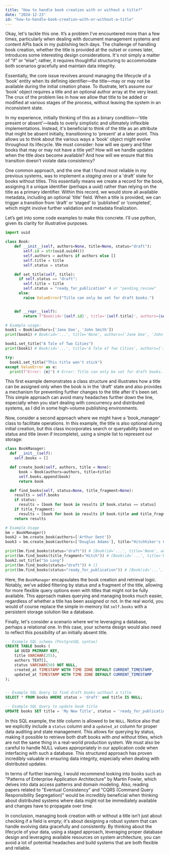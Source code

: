 ```yaml
---
title: "How to handle book creation with or without a title?"
date: "2024-12-23"
id: "how-to-handle-book-creation-with-or-without-a-title"
---
```


Okay, let's tackle this one. It’s a problem I’ve encountered more than a few times, particularly when dealing with document management systems and content APIs back in my publishing tech days. The challenge of handling book creation, whether the title is provided at the outset or comes later, introduces some interesting design considerations. It's not simply a matter of “if” or “else”; rather, it requires thoughtful structuring to accommodate both scenarios gracefully and maintain data integrity.

Essentially, the core issue revolves around managing the lifecycle of a ‘book’ entity when its defining identifier—the title—may or may not be available during the initial creation phase. To illustrate, let’s assume our ‘book’ object requires a title and an optional author array at the very least. The crux of the problem lies in how we allow that title to be added or modified at various stages of the process, without leaving the system in an inconsistent state.

In my experience, initially thinking of this as a binary condition—'title present or absent'—leads to overly simplistic and ultimately inflexible implementations. Instead, it's beneficial to think of the title as an attribute that might be absent initially, transitioning to ‘present’ at a later point. This allows us to think about the various ways a 'book' object might evolve throughout its lifecycle. We must consider: how will we query and filter books that may or may not have a title yet? How will we handle updates when the title *does* become available? And how will we ensure that this transition doesn’t violate data consistency?

One common approach, and the one that I found most reliable in my previous systems, was to implement a *staging area* or a 'draft' state for books without titles. This essentially means we create a record for the book, assigning it a unique identifier (perhaps a uuid) rather than relying on the title as a primary identifier. Within this record, we would store all available metadata, including an optional 'title' field. When a title is provided, we can trigger a transition from ‘draft’ or ‘staged’ to ‘published’ or ‘completed’, which might involve further validation and metadata finalization.

Let’s get into some code examples to make this concrete. I'll use python, given its clarity for illustrative purposes.

```python
import uuid

class Book:
    def __init__(self, authors=None, title=None, status="draft"):
        self.id = str(uuid.uuid4())
        self.authors = authors if authors else []
        self.title = title
        self.status = status

    def set_title(self, title):
      if self.status == "draft":
        self.title = title
        self.status = "ready_for_publication" # or "pending_review"
      else:
        raise ValueError("Title can only be set for draft books.")


    def __repr__(self):
        return f"Book(id='{self.id}', title='{self.title}', authors={self.authors}, status='{self.status}')"

# Example usage:
book1 = Book(authors=['Jane Doe', 'John Smith'])
print(book1) # Book(id='...', title='None', authors=['Jane Doe', 'John Smith'], status='draft')

book1.set_title("A Tale of Two Cities")
print(book1) # Book(id='...', title='A Tale of Two Cities', authors=['Jane Doe', 'John Smith'], status='ready_for_publication')

try:
  book1.set_title("This title won't stick")
except ValueError as e:
  print(f"Error: {e}") # Error: Title can only be set for draft books.

```

This first example demonstrates a class structure and illustrates how a title can be assigned only when the book is in the 'draft' state and also provides a mechanism for preventing further changes to the title after it's been set. This simple approach can avoid many headaches further down the line, especially when you start dealing with concurrency and distributed systems, as I did in some high-volume publishing environments.

Now, consider a second approach where we might have a 'book_manager' class to facilitate operations. In this example, the title is also optional during initial creation, but this class incorporates search or queryability based on status and title (even if incomplete), using a simple list to represent our storage:

```python
class BookManager:
  def __init__(self):
    self.books = []

  def create_book(self, authors, title = None):
      book = Book(authors=authors, title=title)
      self.books.append(book)
      return book

  def find_books(self, status=None, title_fragment=None):
    results = self.books
    if status:
      results = [book for book in results if book.status == status]
    if title_fragment:
      results = [book for book in results if book.title and title_fragment in book.title]
    return results

# Example Usage
bm = BookManager()
book2 = bm.create_book(authors=['Arthur Dent'])
book3 = bm.create_book(authors=['Douglas Adams'], title="Hitchhiker's Guide")

print(bm.find_books(status="draft")) # [Book(id='...', title='None', authors=['Arthur Dent'], status='draft')]
print(bm.find_books(title_fragment="Hitch")) # [Book(id='...', title='Hitchhiker's Guide', authors=['Douglas Adams'], status='draft')]
book2.set_title("So Long")
print(bm.find_books(status="draft")) # []
print(bm.find_books(status="ready_for_publication")) # [Book(id='...', title='So Long', authors=['Arthur Dent'], status='ready_for_publication')]

```

Here, the `BookManager` encapsulates the book creation and retrieval logic. Notably, we've added filtering by status *and* a fragment of the title, allowing for more flexible query options even with titles that might not be fully available. This approach makes querying and managing books much easier, regardless of whether a title has been assigned or not. In the real world, you would of course replace the simple in-memory list `self.books` with a persistent storage solution like a database.

Finally, let's consider a scenario where we're leveraging a database, perhaps a relational one. In this case, your schema design would also need to reflect this possibility of an initially absent title.

```sql
-- Example SQL schema (PostgreSQL syntax)
CREATE TABLE books (
    id UUID PRIMARY KEY,
    title VARCHAR(255),
    authors TEXT[],
    status VARCHAR(50) NOT NULL,
    created_at TIMESTAMP WITH TIME ZONE DEFAULT CURRENT_TIMESTAMP,
    updated_at TIMESTAMP WITH TIME ZONE DEFAULT CURRENT_TIMESTAMP
);


-- Example SQL Query to find draft books without a title
SELECT * FROM books WHERE status = 'draft' and title IS NULL;

-- Example SQL Query to update book title
UPDATE books SET title = 'My New Title', status = 'ready_for_publication', updated_at = CURRENT_TIMESTAMP WHERE id = 'some-uuid-here' and status = 'draft';

```

In this SQL example, the *title* column is allowed to be `NULL`. Notice also that we explicitly include a `status` column and a `updated_at` column for proper data auditing and state management. This allows for querying by status, making it possible to retrieve both draft books with *and* without titles, which are not the same thing in a real-world production system. We must also be careful to handle NULL values appropriately in our application code when interfacing with such a database. This structured approach has proven incredibly valuable in ensuring data integrity, especially when dealing with distributed updates.

In terms of further learning, I would recommend looking into books such as "Patterns of Enterprise Application Architecture" by Martin Fowler, which delves into data access patterns and domain modeling. Also, reading papers related to "Eventual Consistency" and "CQRS (Command Query Responsibility Segregation)" would be incredibly beneficial when thinking about distributed systems where data might not be immediately available and changes have to propagate over time.

In conclusion, managing book creation with or without a title isn’t just about checking if a field is empty; it's about designing a robust system that can handle evolving data gracefully and consistently. By thinking about the lifecycle of your data, using a staged approach, leveraging proper database design and leveraging available resources on system architecture, you can avoid a lot of potential headaches and build systems that are both flexible and reliable.
